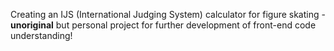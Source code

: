 Creating an IJS (International Judging System) calculator for figure skating - **unoriginal** but personal project for further development of front-end code understanding!
